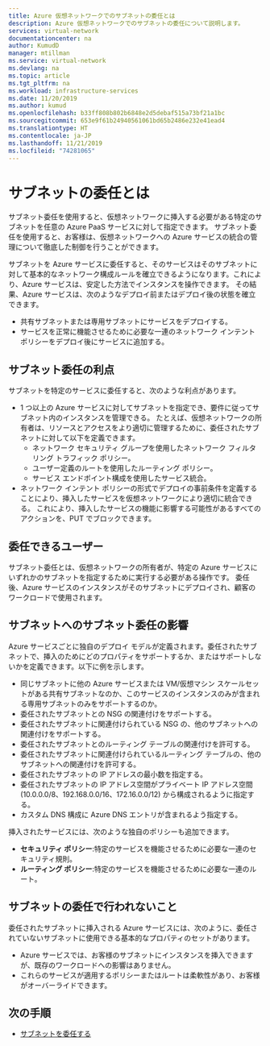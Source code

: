```yaml
---
title: Azure 仮想ネットワークでのサブネットの委任とは
description: Azure 仮想ネットワークでのサブネットの委任について説明します。
services: virtual-network
documentationcenter: na
author: KumudD
manager: mtillman
ms.service: virtual-network
ms.devlang: na
ms.topic: article
ms.tgt_pltfrm: na
ms.workload: infrastructure-services
ms.date: 11/20/2019
ms.author: kumud
ms.openlocfilehash: b33ff808b802b6848e2d5debaf515a73bf21a1bc
ms.sourcegitcommit: 653e9f61b24940561061bd65b2486e232e41ead4
ms.translationtype: HT
ms.contentlocale: ja-JP
ms.lasthandoff: 11/21/2019
ms.locfileid: "74281065"
---
```

# <a name="what-is-subnet-delegation"></a>サブネットの委任とは

サブネット委任を使用すると、仮想ネットワークに挿入する必要がある特定のサブネットを任意の Azure PaaS サービスに対して指定できます。 サブネット委任を使用すると、お客様は、仮想ネットワークへの Azure サービスの統合の管理について徹底した制御を行うことができます。

サブネットを Azure サービスに委任すると、そのサービスはそのサブネットに対して基本的なネットワーク構成ルールを確立できるようになります。これにより、Azure サービスは、安定した方法でインスタンスを操作できます。 その結果、Azure サービスは、次のようなデプロイ前またはデプロイ後の状態を確立できます。
- 共有サブネットまたは専用サブネットにサービスをデプロイする。
- サービスを正常に機能させるために必要な一連のネットワーク インテント ポリシーをデプロイ後にサービスに追加する。

##  <a name="advantages-of-subnet-delegation"></a>サブネット委任の利点

サブネットを特定のサービスに委任すると、次のような利点があります。

- 1 つ以上の Azure サービスに対してサブネットを指定でき、要件に従ってサブネット内のインスタンスを管理できる。 たとえば、仮想ネットワークの所有者は、リソースとアクセスをより適切に管理するために、委任されたサブネットに対して以下を定義できます。
    - ネットワーク セキュリティ グループを使用したネットワーク フィルタリング トラフィック ポリシー。
    - ユーザー定義のルートを使用したルーティング ポリシー。
    - サービス エンドポイント構成を使用したサービス統合。
- ネットワーク インテント ポリシーの形式でデプロイの事前条件を定義することにより、挿入したサービスを仮想ネットワークにより適切に統合できる。 これにより、挿入したサービスの機能に影響する可能性があるすべてのアクションを、PUT でブロックできます。


## <a name="who-can-delegate"></a>委任できるユーザー
サブネット委任とは、仮想ネットワークの所有者が、特定の Azure サービスにいずれかのサブネットを指定するために実行する必要がある操作です。 委任後、Azure サービスのインスタンスがそのサブネットにデプロイされ、顧客のワークロードで使用されます。

## <a name="impact-of-subnet-delegation-on-your-subnet"></a>サブネットへのサブネット委任の影響
Azure サービスごとに独自のデプロイ モデルが定義されます。委任されたサブネットで、挿入のためにどのプロパティをサポートするか、またはサポートしないかを定義できます。以下に例を示します。
- 同じサブネットに他の Azure サービスまたは VM/仮想マシン スケールセットがある共有サブネットなのか、このサービスのインスタンスのみが含まれる専用サブネットのみをサポートするのか。
- 委任されたサブネットとの NSG の関連付けをサポートする。
- 委任されたサブネットに関連付けられている NSG の、他のサブネットへの関連付けをサポートする。
- 委任されたサブネットとのルーティング テーブルの関連付けを許可する。
- 委任されたサブネットに関連付けられているルーティング テーブルの、他のサブネットへの関連付けを許可する。
- 委任されたサブネットの IP アドレスの最小数を指定する。
- 委任されたサブネットの IP アドレス空間がプライベート IP アドレス空間 (10.0.0.0/8、192.168.0.0/16、172.16.0.0/12) から構成されるように指定する。
- カスタム DNS 構成に Azure DNS エントリが含まれるよう指定する。

挿入されたサービスには、次のような独自のポリシーも追加できます。
- **セキュリティ ポリシー**:特定のサービスを機能させるために必要な一連のセキュリティ規則。
- **ルーティング ポリシー**:特定のサービスを機能させるために必要な一連のルート。

## <a name="what-subnet-delegation-does-not-do"></a>サブネットの委任で行われないこと

委任されたサブネットに挿入される Azure サービスには、次のように、委任されていないサブネットに使用できる基本的なプロパティのセットがあります。
-  Azure サービスでは、お客様のサブネットにインスタンスを挿入できますが、既存のワークロードへの影響はありません。
-  これらのサービスが適用するポリシーまたはルートは柔軟性があり、お客様がオーバーライドできます。

## <a name="next-steps"></a>次の手順

- [サブネットを委任する](manage-subnet-delegation.md)
